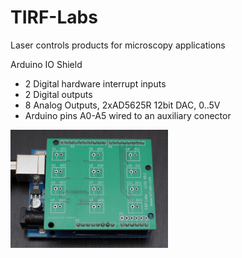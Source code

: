 # TIRF-Labs
Laser controls products for microscopy applications

Arduino IO Shield
- 2 Digital hardware interrupt inputs
- 2 Digital outputs
- 8 Analog Outputs, 2xAD5625R 12bit DAC, 0..5V
- Arduino pins A0-A5 wired to an auxiliary conector

<img width="50%" height="50%" src="https://github.com/Poduzov/TIRF-Labs/blob/master/Schematics/Top.jpg">